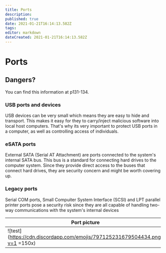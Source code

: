 ```yaml
---
title: Ports
description: 
published: true
date: 2021-01-21T16:14:13.582Z
tags: 
editor: markdown
dateCreated: 2021-01-21T16:14:13.582Z
---
```


# Ports
## Dangers?
You can find this information at p131-134.
### USB ports and devices
USB devices can be very small which means they are easy to hide and transport. This makes it easy for they to carry/inject malicious software into local host computers.
That's why its very important to protect USB ports in a computer, as well as controlling access of individuals.

### eSATA ports
External SATA (Serial AT Attachment) are ports connected to the system's internal SATA bus. This bus is a standard for connecting hard drives to the computer system. Since they provide direct access to the buses that connect hard drives, they are security concern and might be worth covering up.

### Legacy ports
Serial COM ports, Small Compuiter System Interface (SCSI) and LPT parallel printer ports pose a security risk since they are all capable of handling two-way communications with the system's internal devices

|Port picture|name|dangers|
|--|--|--|
|![test](https://cdn.discordapp.com/emojis/797125231679504434.png?v=1 =150x)| Joris Geens | Yes, procrastination incarnated.


